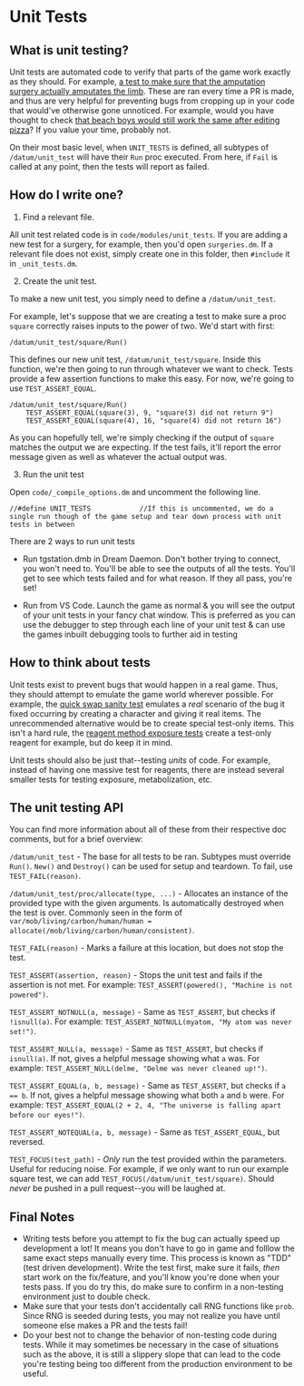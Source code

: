 # Unit Tests

## What is unit testing?

Unit tests are automated code to verify that parts of the game work exactly as they should. For example, [a test to make sure that the amputation surgery actually amputates the limb](https://github.com/tgstation/tgstation/blob/e416283f162b86345a8623125ab866839b1ac40d/code/modules/unit_tests/surgeries.dm#L1-L13). These are ran every time a PR is made, and thus are very helpful for preventing bugs from cropping up in your code that would've otherwise gone unnoticed. For example, would you have thought to check [that beach boys would still work the same after editing pizza](https://github.com/tgstation/tgstation/pull/53641#issuecomment-691384934)? If you value your time, probably not.

On their most basic level, when `UNIT_TESTS` is defined, all subtypes of `/datum/unit_test` will have their `Run` proc executed. From here, if `Fail` is called at any point, then the tests will report as failed.

## How do I write one?
1. Find a relevant file.

All unit test related code is in `code/modules/unit_tests`. If you are adding a new test for a surgery, for example, then you'd open `surgeries.dm`. If a relevant file does not exist, simply create one in this folder, then `#include` it in `_unit_tests.dm`.

2. Create the unit test.

To make a new unit test, you simply need to define a `/datum/unit_test`.

For example, let's suppose that we are creating a test to make sure a proc `square` correctly raises inputs to the power of two. We'd start with first:

```
/datum/unit_test/square/Run()
```

This defines our new unit test, `/datum/unit_test/square`. Inside this function, we're then going to run through whatever we want to check. Tests provide a few assertion functions to make this easy. For now, we're going to use `TEST_ASSERT_EQUAL`.

```
/datum/unit_test/square/Run()
    TEST_ASSERT_EQUAL(square(3), 9, "square(3) did not return 9")
    TEST_ASSERT_EQUAL(square(4), 16, "square(4) did not return 16")
```

As you can hopefully tell, we're simply checking if the output of `square` matches the output we are expecting. If the test fails, it'll report the error message given as well as whatever the actual output was.

3. Run the unit test

Open `code/_compile_options.dm` and uncomment the following line.

```
//#define UNIT_TESTS			//If this is uncommented, we do a single run though of the game setup and tear down process with unit tests in between
```

There are 2 ways to run unit tests

- Run tgstation.dmb in Dream Daemon. Don't bother trying to connect, you won't need to. You'll be able to see the outputs of all the tests. You'll get to see which tests failed and for what reason. If they all pass, you're set!

- Run from VS Code. Launch the game as normal & you will see the output of your unit tests in your fancy chat window. This is preferred as you can use the debugger to step through each line of your unit test & can use the games inbuilt debugging tools to further aid in testing


## How to think about tests

Unit tests exist to prevent bugs that would happen in a real game. Thus, they should attempt to emulate the game world wherever possible.  For example, the [quick swap sanity test](https://github.com/tgstation/tgstation/blob/e416283f162b86345a8623125ab866839b1ac40d/code/modules/unit_tests/quick_swap_sanity.dm) emulates a *real* scenario of the bug it fixed occurring by creating a character and giving it real items. The unrecommended alternative would be to create special test-only items. This isn't a hard rule, the [reagent method exposure tests](https://github.com/tgstation/tgstation/blob/e416283f162b86345a8623125ab866839b1ac40d/code/modules/unit_tests/reagent_mod_expose.dm) create a test-only reagent for example, but do keep it in mind.

Unit tests should also be just that--testing *units* of code. For example, instead of having one massive test for reagents, there are instead several smaller tests for testing exposure, metabolization, etc.

## The unit testing API

You can find more information about all of these from their respective doc comments, but for a brief overview:

`/datum/unit_test` - The base for all tests to be ran. Subtypes must override `Run()`. `New()` and `Destroy()` can be used for setup and teardown. To fail, use `TEST_FAIL(reason)`.

`/datum/unit_test/proc/allocate(type, ...)` - Allocates an instance of the provided type with the given arguments. Is automatically destroyed when the test is over. Commonly seen in the form of `var/mob/living/carbon/human/human = allocate(/mob/living/carbon/human/consistent)`.

`TEST_FAIL(reason)` - Marks a failure at this location, but does not stop the test.

`TEST_ASSERT(assertion, reason)` - Stops the unit test and fails if the assertion is not met. For example: `TEST_ASSERT(powered(), "Machine is not powered")`.

`TEST_ASSERT_NOTNULL(a, message)` - Same as `TEST_ASSERT`, but checks if `!isnull(a)`. For example: `TEST_ASSERT_NOTNULL(myatom, "My atom was never set!")`.

`TEST_ASSERT_NULL(a, message)` - Same as `TEST_ASSERT`, but checks if `isnull(a)`. If not, gives a helpful message showing what `a` was. For example: `TEST_ASSERT_NULL(delme, "Delme was never cleaned up!")`.

`TEST_ASSERT_EQUAL(a, b, message)` - Same as `TEST_ASSERT`, but checks if `a == b`. If not, gives a helpful message showing what both `a` and `b` were. For example: `TEST_ASSERT_EQUAL(2 + 2, 4, "The universe is falling apart before our eyes!")`.

`TEST_ASSERT_NOTEQUAL(a, b, message)` - Same as `TEST_ASSERT_EQUAL`, but reversed.

`TEST_FOCUS(test_path)` - *Only* run the test provided within the parameters. Useful for reducing noise. For example, if we only want to run our example square test, we can add `TEST_FOCUS(/datum/unit_test/square)`. Should *never* be pushed in a pull request--you will be laughed at.

## Final Notes

- Writing tests before you attempt to fix the bug can actually speed up development a lot! It means you don't have to go in game and folllow the same exact steps manually every time. This process is known as "TDD" (test driven development). Write the test first, make sure it fails, *then* start work on the fix/feature, and you'll know you're done when your tests pass. If you do try this, do make sure to confirm in a non-testing environment just to double check.
- Make sure that your tests don't accidentally call RNG functions like `prob`. Since RNG is seeded during tests, you may not realize you have until someone else makes a PR and the tests fail!
- Do your best not to change the behavior of non-testing code during tests. While it may sometimes be necessary in the case of situations such as the above, it is still a slippery slope that can lead to the code you're testing being too different from the production environment to be useful.
